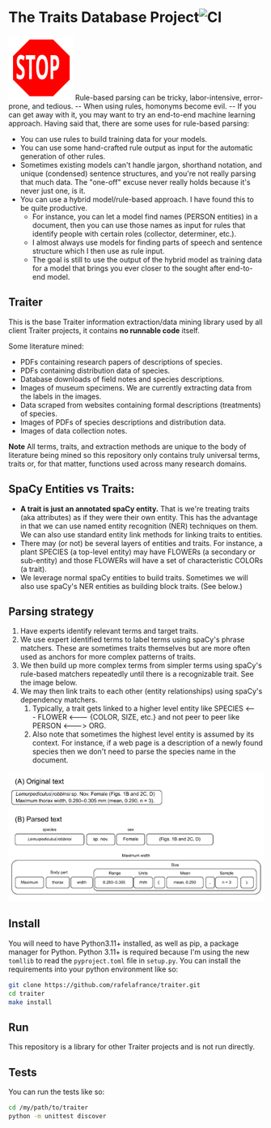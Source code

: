 # The Traits Database Project![CI](https://github.com/rafelafrance/traiter/workflows/CI/badge.svg)

![STOP!](assets/StopSign.SVG) Rule-based parsing can be tricky, labor-intensive, error-prone, and tedious. -- When using rules, homonyms become evil. -- If you can get away with it, you may want to try an end-to-end machine learning approach. Having said that, there are some uses for rule-based parsing:

- You can use rules to build training data for your models.
- You can use some hand-crafted rule output as input for the automatic generation of other rules.
- Sometimes existing models can't handle jargon, shorthand notation, and unique (condensed) sentence structures, and you're not really parsing that much data. The "one-off" excuse never really holds because it's never just one, is it.
- You can use a hybrid model/rule-based approach. I have found this to be quite productive.
  - For instance, you can let a model find names (PERSON entities) in a document, then you can use those names as input for rules that identify people with certain roles (collector, determiner, etc.).
  - I almost always use models for finding parts of speech and sentence structure which I then use as rule input.
  - The goal is still to use the output of the hybrid model as training data for a model that brings you ever closer to the sought after end-to-end model.

## Traiter
This is the base Traiter information extraction/data mining library used by all client Traiter projects, it contains **no runnable code** itself.

Some literature mined:
- PDFs containing research papers of descriptions of species.
- PDFs containing distribution data of species.
- Database downloads of field notes and species descriptions.
- Images of museum specimens. We are currently extracting data from the labels in the images.
- Data scraped from websites containing formal descriptions (treatments) of species.
- Images of PDFs of species descriptions and distribution data.
- Images of data collection notes.

**Note** All terms, traits, and extraction methods are unique to the body of literature being mined so this repository only contains truly universal terms, traits or, for that matter, functions used across many research domains.

## SpaCy Entities vs Traits:
- **A trait is just an annotated spaCy entity.** That is we're treating traits (aka attributes) as if they were their own entity. This has the advantage in that we can use named entity recognition (NER) techniques on them. We can also use standard entity link methods for linking traits to entities.
- There may (or not) be several layers of entities and traits. For instance, a plant SPECIES (a top-level entity) may have FLOWERs (a secondary or sub-entity) and those FLOWERs will have a set of characteristic COLORs (a trait).
- We leverage normal spaCy entities to build traits. Sometimes we will also use spaCy's NER entities as building block traits. (See below.)

## Parsing strategy
1. Have experts identify relevant terms and target traits.
2. We use expert identified terms to label terms using spaCy's phrase matchers. These are sometimes traits themselves but are more often used as anchors for more complex patterns of traits.
3. We then build up more complex terms from simpler terms using spaCy's rule-based matchers repeatedly until there is a recognizable trait. See the image below.
4. We may then link traits to each other (entity relationships) using spaCy's dependency matchers.
   1. Typically, a trait gets linked to a higher level entity like SPECIES <--- FLOWER <--- {COLOR, SIZE, etc.} and not peer to peer like PERSON <---> ORG.
   2. Also note that sometimes the highest level entity is assumed by its context. For instance, if a web page is a description of a newly found species then we don't need to parse the species name in the document.

![parsing example](assets/anoplura_rules.png)

## Install
You will need to have Python3.11+ installed, as well as pip, a package manager for Python.
Python 3.11+ is required because I'm using the new `tomllib` to read the `pyproject.toml` file in `setup.py`.
You can install the requirements into your python environment like so:
```bash
git clone https://github.com/rafelafrance/traiter.git
cd traiter
make install
```

## Run
This repository is a library for other Traiter projects and is not run directly.

## Tests
You can run the tests like so:
```bash
cd /my/path/to/traiter
python -m unittest discover
```
